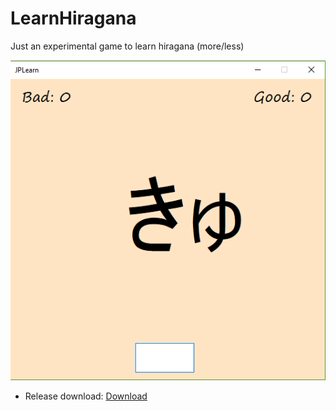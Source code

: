 # LearnHiragana
Just an experimental game to learn hiragana (more/less)

![alt text](https://github.com/ArsDankeZik/LearnHiragana/blob/master/JPGame/Game.png "Screenshot")


 - Release download: [Download](https://github.com/ArsDankeZik/LearnHiragana/blob/master/JPGame/bin/Debug/JPGame.exe)
